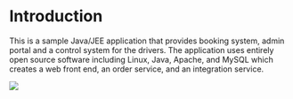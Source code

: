 # Introduction

This is a sample Java/JEE application that provides booking system, admin portal and a control system for the drivers. The application uses entirely open source software including Linux, Java, Apache, and MySQL which creates a web front end, an order service, and an integration service.

![](https://vstsdemodata.visualstudio.com/aa2f337f-2dbf-4700-88e5-bf4f57f49cc6/_api/_versioncontrol/itemContent?repositoryId=14c9c1ce-2de9-4198-a252-3caca0305407&path=%2F1.png&version=GBmaster&contentOnly=true&__v=5)

